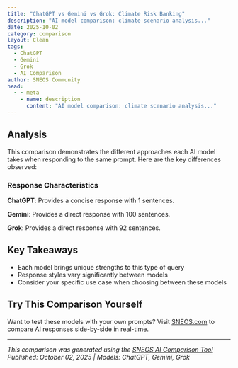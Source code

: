 ```yaml
---
title: "ChatGPT vs Gemini vs Grok: Climate Risk Banking"
description: "AI model comparison: climate scenario analysis..."
date: 2025-10-02
category: comparison
layout: Clean
tags:
  - ChatGPT
  - Gemini
  - Grok
  - AI Comparison
author: SNEOS Community
head:
  - - meta
    - name: description
      content: "AI model comparison: climate scenario analysis..."
---
```


<ChatComparison
  title="ChatGPT vs Gemini vs Grok: Climate Risk Banking"
  prompt="climate scenario analysis"
  :responses='{
    "ChatGPT": "Error calling OpenAI API.",
    "Gemini": "Climate scenario analysis is a critical process for understanding and planning for the potential impacts of climate change. It involves developing and analyzing different plausible future climate conditions and their associated consequences. This helps organizations, governments, and individuals make informed decisions about adaptation, mitigation, and resilience.\n\nHere\u0027s a breakdown of the key aspects:\n\n**1. What is Climate Scenario Analysis?**\n\n*   **Definition:** A structured process for exploring and evaluating the potential impacts of different future climate conditions on a specific entity, system, or region. It considers a range of possible climate trajectories, acknowledging the inherent uncertainties in climate projections.\n*   **Purpose:**\n    *   **Identify Vulnerabilities:**  Assess the potential risks and opportunities associated with climate change.\n    *   **Inform Decision-Making:**  Guide the development of robust adaptation and mitigation strategies.\n    *   **Enhance Resilience:**  Improve the ability to withstand and recover from climate-related disruptions.\n    *   **Comply with Regulations:** Meet increasingly stringent climate-related disclosure requirements (e.g., Task Force on Climate-related Financial Disclosures - TCFD).\n    *   **Strategic Planning:** Integrate climate considerations into long-term business and policy planning.\n*   **Key Elements:**\n    *   **Scenario Development:**  Creating plausible narratives of future climate conditions.\n    *   **Impact Assessment:**  Evaluating the potential consequences of each scenario on the target system.\n    *   **Risk Management:**  Identifying and prioritizing the most significant risks and opportunities.\n    *   **Adaptive Strategies:**  Developing and implementing actions to reduce vulnerabilities and capitalize on opportunities.\n    *   **Monitoring and Evaluation:** Tracking the effectiveness of adaptation measures and updating the analysis as new information becomes available.\n\n**2.  Key Components of Climate Scenario Analysis:**\n\n*   **Defining the Scope and Objectives:**\n    *   **What is being analyzed?** (e.g., a company, a city, an agricultural sector)\n    *   **What is the time horizon?** (Short-term, medium-term, long-term)\n    *   **What specific climate hazards are relevant?** (e.g., sea-level rise, heatwaves, droughts, extreme precipitation)\n    *   **What are the key performance indicators (KPIs) or metrics?** (e.g., revenue, operational costs, biodiversity, public health)\n*   **Scenario Selection:**\n    *   **Global Climate Models (GCMs):**  GCMs are complex computer simulations of the Earth\u0027s climate system, run by international research institutions. They provide projections of future temperature, precipitation, sea level, and other climate variables under different greenhouse gas emission scenarios.\n    *   **Representative Concentration Pathways (RCPs):**  RCPs are greenhouse gas concentration trajectories adopted by the IPCC (Intergovernmental Panel on Climate Change).  Common RCPs include:\n        *   **RCP2.6:**  A \u0022low emissions\u0022 scenario that assumes aggressive mitigation efforts and a peak in greenhouse gas emissions followed by a decline.\n        *   **RCP4.5:**  An \u0022intermediate emissions\u0022 scenario with some mitigation efforts.\n        *   **RCP6.0:** Another \u0022intermediate emissions\u0022 scenario with slightly less mitigation than RCP4.5.\n        *   **RCP8.5:**  A \u0022high emissions\u0022 scenario, often referred to as \u0022business as usual,\u0022 with continued growth in greenhouse gas emissions.\n    *   **Shared Socioeconomic Pathways (SSPs):**  SSPs describe different possible future societal developments, including population growth, economic development, technological change, and governance structures. They are used in conjunction with RCPs to explore how climate change impacts might vary depending on the future social and economic context.  (e.g., SSP1 - Sustainability, SSP5 - Fossil-fueled Development)\n    *   **Choosing Scenarios:**  Selecting a range of scenarios to cover the plausible range of future climate conditions.  This often includes a \u0022best-case,\u0022 \u0022worst-case,\u0022 and \u0022most likely\u0022 scenario.  Consider using a combination of RCPs and SSPs.  You may also want to consider \u0022black swan\u0022 events or extreme scenarios.\n*   **Impact Assessment:**\n    *   **Translate Climate Projections:** Downscale global climate projections to the regional or local level of interest. This often involves using regional climate models or statistical downscaling techniques.\n    *   **Assess Physical Risks:** Evaluate the potential impacts of climate hazards on physical assets, infrastructure, and natural resources.\n    *   **Assess Transition Risks:**  Evaluate the potential impacts of policy changes, technological developments, and market shifts related to climate change.  Examples:  carbon pricing, regulations on emissions, shifts to renewable energy.\n    *   **Assess Opportunities:** Identify potential opportunities arising from climate change, such as new markets for climate-friendly technologies or increased demand for climate resilience services.\n    *   **Quantify Impacts:**  Where possible, quantify the impacts of climate change in financial terms (e.g., revenue losses, increased operating costs, asset devaluation).  Use appropriate models and data to estimate the magnitude of these impacts.\n*   **Risk Management and Adaptation Planning:**\n    *   **Prioritize Risks:**  Rank the identified risks based on their likelihood and potential impact.  Focus on addressing the most significant risks first.\n    *   **Develop Adaptation Strategies:**  Identify and evaluate potential adaptation measures to reduce vulnerabilities and enhance resilience. This may involve changes to infrastructure, operations, supply chains, and business models.\n    *   **Implement Adaptation Measures:**  Put adaptation strategies into action.\n    *   **Monitor and Evaluate:**  Track the effectiveness of adaptation measures and adjust strategies as needed.\n\n**3.  Who Uses Climate Scenario Analysis?**\n\n*   **Businesses:** To assess the risks and opportunities that climate change poses to their operations, supply chains, and financial performance. Increasingly required by investors and regulators.\n*   **Governments:** To inform policy decisions related to climate change adaptation and mitigation, and to assess the vulnerability of infrastructure and communities.\n*   **Investors:** To evaluate the climate-related risks and opportunities associated with their investments.\n*   **Financial Institutions:** To assess the climate-related risks to their loan portfolios and investment portfolios.\n*   **Non-profit Organizations:** To advocate for climate action and to support communities that are vulnerable to climate change.\n*   **Researchers:** To develop and improve climate models and to assess the impacts of climate change on various systems.\n*   **Cities and Regions:**  For infrastructure planning, disaster preparedness, and public health management.\n\n**4.  Challenges and Considerations:**\n\n*   **Uncertainty:** Climate change is inherently uncertain, and climate models have limitations.  Scenario analysis should embrace uncertainty and explore a range of possible futures.\n*   **Complexity:**  Climate change impacts are complex and interconnected. Scenario analysis should consider the cascading effects of climate hazards and the interactions between different sectors and systems.\n*   **Data Availability:**  Access to high-quality climate data and impact models can be a challenge.  Organizations may need to invest in data collection and modeling efforts.\n*   **Integration with Decision-Making:**  Climate scenario analysis is most effective when it is integrated into the organization\u0027s broader decision-making processes. This requires strong leadership support and cross-functional collaboration.\n*   **Cost and Resources:** Performing comprehensive climate scenario analysis can be resource-intensive, requiring expertise in climate science, risk management, and financial analysis.\n*   **Behavioral Considerations:**  People and organizations don\u0027t always act rationally.  Scenario analysis needs to consider potential biases and cognitive limitations that can influence decision-making.\n*   **Dynamic Nature:**  Climate change is a dynamic process, and climate scenarios need to be updated regularly as new information becomes available.\n\n**5. Tools and Resources:**\n\n*   **IPCC Assessment Reports:**  Provide comprehensive assessments of the science of climate change.\n*   **Climate Explorer:** A tool from the US government for exploring climate projections.\n*   **Climate Adapt:** A European platform for climate change adaptation.\n*   **Downscaling Tools:** (e.g., NASA Earth Exchange Global Daily Downscaled Projections (NEX-GDDP))\n*   **Financial Regulations:** (e.g., TCFD framework)\n*   **Specialized Consulting Firms:**  Many consulting firms offer climate scenario analysis services.\n\n**In summary, climate scenario analysis is a vital tool for understanding and preparing for the challenges and opportunities of climate change. By exploring a range of possible futures, organizations and governments can make more informed decisions, build resilience, and contribute to a more sustainable future.**\n",
    "Grok": "Climate scenario analysis is a method used to evaluate the potential impacts of climate change on various systems, sectors, or regions by considering different possible future climate conditions. It is widely applied in fields like policy-making, urban planning, business risk assessment, and environmental management to support decision-making under uncertainty. Here\u0027s a detailed breakdown of what climate scenario analysis entails:\n\n---\n\n### **1. What is Climate Scenario Analysis?**\nClimate scenario analysis involves creating and analyzing a range of plausible future climate conditions (or \u0022scenarios\u0022) to assess their potential impacts on specific areas of interest. These scenarios are not predictions but rather \u0022what-if\u0022 constructs that help stakeholders understand risks, vulnerabilities, and opportunities under different climate trajectories.\n\nThe analysis is often based on:\n- **Global Climate Models (GCMs)**: These simulate future climate based on various greenhouse gas emission pathways.\n- **Socioeconomic Pathways**: These consider human factors like population growth, economic development, and policy decisions that influence emissions and adaptation capacity.\n- **Regional Downscaling**: GCM outputs are often downscaled to provide more localized climate projections for specific areas.\n\n---\n\n### **2. Key Frameworks for Climate Scenarios**\nTwo widely used frameworks provide the foundation for climate scenario analysis:\n\n#### **a. Representative Concentration Pathways (RCPs)**\nDeveloped by the Intergovernmental Panel on Climate Change (IPCC), RCPs describe different levels of radiative forcing (a measure of the influence of greenhouse gases on climate) by 2100. They range from low to high emission scenarios:\n- **RCP2.6**: A very low emission scenario with strong mitigation, limiting warming to below 2\u00B0C.\n- **RCP4.5**: A moderate mitigation scenario with stabilizing emissions.\n- **RCP6.0**: A medium-high emission scenario with limited mitigation.\n- **RCP8.5**: A high emission \u0022business-as-usual\u0022 scenario with significant warming.\n\n#### **b. Shared Socioeconomic Pathways (SSPs)**\nSSPs describe different socioeconomic futures, which, when paired with RCPs, provide a more comprehensive view of how human behavior and policy might shape climate outcomes. There are five SSPs:\n- **SSP1 (Sustainability)**: Low population growth, high economic growth, and strong climate policies.\n- **SSP2 (Middle of the Road)**: Moderate development with some mitigation efforts.\n- **SSP3 (Regional Rivalry)**: High population growth, fragmented cooperation, and high emissions.\n- **SSP4 (Inequality)**: High inequality with limited global cooperation.\n- **SSP5 (Fossil-Fueled Development)**: High economic growth driven by fossil fuels, leading to high emissions.\n\nTogether, SSPs and RCPs form the basis of the IPCC\u2019s Coupled Model Intercomparison Project Phase 6 (CMIP6) scenarios.\n\n---\n\n### **3. Steps in Climate Scenario Analysis**\nThe process typically involves the following steps:\n\n1. **Define Objectives and Scope**:\n   - Identify the purpose of the analysis (e.g., assessing agricultural impacts, urban planning, or corporate risk).\n   - Define the geographic area and time horizon (e.g., 2050 or 2100).\n\n2. **Select Scenarios**:\n   - Choose relevant climate scenarios based on RCPs/SSPs or other frameworks.\n   - Consider a range of scenarios (low, medium, high emissions) to capture uncertainty.\n\n3. **Gather Climate Data**:\n   - Use outputs from GCMs or regional climate models (RCMs).\n   - Focus on key variables like temperature, precipitation, sea level rise, and extreme weather events.\n\n4. **Assess Impacts**:\n   - Translate climate data into impacts on the system of interest (e.g., crop yield reductions due to heat stress, infrastructure damage from flooding).\n   - Use tools like vulnerability assessments or impact models.\n\n5. **Evaluate Risks and Opportunities**:\n   - Identify risks (e.g., supply chain disruptions) and opportunities (e.g., new markets for renewable energy).\n   - Quantify potential economic, social, or environmental consequences.\n\n6. **Develop Adaptation and Mitigation Strategies**:\n   - Propose actions to reduce vulnerabilities or capitalize on opportunities.\n   - Test the robustness of strategies across different scenarios.\n\n7. **Communicate Results**:\n   - Share findings with stakeholders through reports, visualizations, or decision-support tools to inform policy or planning.\n\n---\n\n### **4. Applications of Climate Scenario Analysis**\n- **Government and Policy**: To design national adaptation plans, set emission reduction targets, and prepare for climate-related disasters.\n- **Business and Finance**: To assess risks to supply chains, infrastructure, and investments (e.g., Task Force on Climate-related Financial Disclosures, TCFD recommendations).\n- **Agriculture**: To evaluate impacts on crop yields, water availability, and food security.\n- **Urban Planning**: To plan for heatwaves, flooding, and sea level rise in cities.\n- **Energy Sector**: To anticipate shifts in energy demand (e.g., increased cooling needs) or renewable energy potential.\n\n---\n\n### **5. Challenges in Climate Scenario Analysis**\n- **Uncertainty**: Climate models have inherent uncertainties due to incomplete data, unknown future emissions, and complex feedback loops (e.g., melting ice affecting albedo).\n- **Scale**: Downscaling global models to local levels can introduce errors or require significant resources.\n- **Interdisciplinary Complexity**: Combining climate data with socioeconomic factors requires integrating diverse datasets and expertise.\n- **Communication**: Translating technical results into actionable insights for non-experts can be difficult.\n\n---\n\n### **6. Tools and Resources**\nSeveral tools and platforms assist in conducting climate scenario analysis:\n- **IPCC Data Distribution Centre**: Provides access to climate model outputs.\n- **World Bank Climate Change Knowledge Portal**: Offers climate data and vulnerability assessments.\n- **Climate Analytics Tools**: Software like ClimDEX or NASA\u2019s NEX-GDDP dataset for downscaled projections.\n- **Risk Assessment Frameworks**: TCFD guidelines for financial disclosures or ISO 14091 for adaptation planning.\n\n---\n\n### **7. Future Outlook**\nAs climate science advances, scenario analysis is evolving to include:\n- More granular, localized projections using AI and machine learning.\n- Greater emphasis on extreme events (e.g., heatwaves, storms) rather than just average conditions.\n- Integration with nature-based solutions and ecosystem services to assess co-benefits of mitigation and adaptation.\n\n---\n\nClimate scenario analysis is a critical tool for navigating an uncertain future. By exploring a range of possibilities, it helps decision-makers build resilience and prepare for the challenges and opportunities posed by a changing climate. If you have a specific context or sector in mind (e.g., business, agriculture, or a particular region), I can dive deeper into tailored applications or examples!"
  }'
  published-date="09:31"
/>

## Analysis

This comparison demonstrates the different approaches each AI model takes when responding to the same prompt. Here are the key differences observed:

### Response Characteristics

**ChatGPT**: Provides a concise response with 1 sentences. 

**Gemini**: Provides a direct response with 100 sentences. 

**Grok**: Provides a direct response with 92 sentences. 

## Key Takeaways

- Each model brings unique strengths to this type of query
- Response styles vary significantly between models
- Consider your specific use case when choosing between these models

## Try This Comparison Yourself

Want to test these models with your own prompts? Visit [SNEOS.com](https://sneos.com) to compare AI responses side-by-side in real-time.

---

*This comparison was generated using the [SNEOS AI Comparison Tool](https://sneos.com)*
*Published: October 02, 2025 | Models: ChatGPT, Gemini, Grok*

